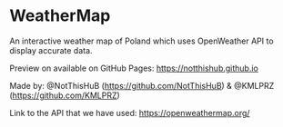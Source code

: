 # WeatherMap
An interactive weather map of Poland which uses OpenWeather API to display accurate data.

Preview on available on GitHub Pages:
https://notthishub.github.io

Made by:
@NotThisHuB (https://github.com/NotThisHuB) & 
@KMLPRZ (https://github.com/KMLPRZ)

Link to the API that we have used:
https://openweathermap.org/

